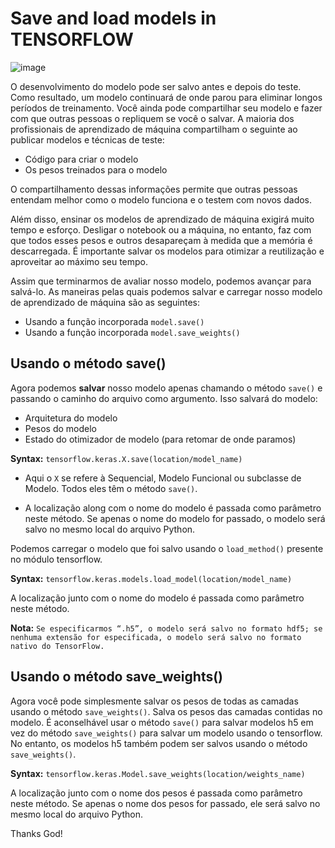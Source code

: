 # Save and load models in TENSORFLOW

![image](https://user-images.githubusercontent.com/69597971/155243520-5f8e74cf-b0b7-4cce-bd58-476cdb9f6498.png)

O desenvolvimento do modelo pode ser salvo antes e depois do teste. Como resultado, um modelo continuará de onde parou para eliminar longos períodos de treinamento. Você ainda pode compartilhar seu modelo e fazer com que outras pessoas o repliquem se você o salvar. A maioria dos profissionais de aprendizado de máquina compartilham o seguinte ao publicar modelos e técnicas de teste:

* Código para criar o modelo
* Os pesos treinados para o modelo

O compartilhamento dessas informações permite que outras pessoas entendam melhor como o modelo funciona e o testem com novos dados.

Além disso, ensinar os modelos de aprendizado de máquina exigirá muito tempo e esforço. Desligar o notebook ou a máquina, no entanto, faz com que todos esses pesos e outros desapareçam à medida que a memória é descarregada. É importante salvar os modelos para otimizar a reutilização e aproveitar ao máximo seu tempo.

Assim que terminarmos de avaliar nosso modelo, podemos avançar para salvá-lo. As maneiras pelas quais podemos salvar e carregar nosso modelo de aprendizado de máquina são as seguintes:

* Usando a função incorporada ``model.save()``
* Usando a função incorporada ``model.save_weights()``

## Usando o método save()

Agora podemos **salvar** nosso modelo apenas chamando o método ``save()`` e passando o caminho do arquivo como argumento. Isso salvará do modelo:

* Arquitetura do modelo
* Pesos do modelo
* Estado do otimizador de modelo (para retomar de onde paramos)

**Syntax:** ``tensorflow.keras.X.save(location/model_name)``

* Aqui o ``X`` se refere à Sequencial, Modelo Funcional ou subclasse de Modelo. Todos eles têm o método ``save()``.
 
* A localização along com o nome do modelo é passada como parâmetro neste método. Se apenas o nome do modelo for passado, o modelo será salvo no mesmo local do arquivo Python. 

Podemos carregar o modelo que foi salvo usando o ``load_method()`` presente no módulo tensorflow.

**Syntax:** ``tensorflow.keras.models.load_model(location/model_name)``

A localização junto com o nome do modelo é passada como parâmetro neste método.

**Nota:** ``Se especificarmos “.h5”, o modelo será salvo no formato hdf5; se nenhuma extensão for especificada, o modelo será salvo no formato nativo do TensorFlow.``


## Usando o método save_weights()

Agora você pode simplesmente salvar os pesos de todas as camadas usando o método ``save_weights()``. Salva os pesos das camadas contidas no modelo. É aconselhável usar o método ``save()`` para salvar modelos h5 em vez do método ``save_weights()`` para salvar um modelo usando o tensorflow. No entanto, os modelos h5 também podem ser salvos usando o método ``save_weights()``.

**Syntax:** ``tensorflow.keras.Model.save_weights(location/weights_name)``

A localização junto com o nome dos pesos é passada como parâmetro neste método. Se apenas o nome dos pesos for passado, ele será salvo no mesmo local do arquivo Python.












Thanks God!























